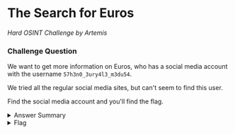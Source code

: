 # The Search for Euros

<i>Hard OSINT Challenge by Artemis</i>

### Challenge Question

We want to get more information on Euros, who has a social media account with the username `57h3n0_3ury4l3_m3du54`.

We tried all the regular social media sites, but can't seem to find this user.  

Find the social media account and you'll find the flag.

<details> 
  <summary>Answer Summary</summary>
  <ol>
    <li>Search for tools that help you find a username on social media sites.</li>
    &emsp;&emsp;There are lists on websites such as: https://github.com/jivoi/awesome-osint
    <li>For this challenge, I used a tool called Sherlock on kali</li>
    &emsp;&emsp;sudo apt install sherlock
    <li>Run the command: sherlock 57h3n0_3ury4l3_m3du54</li>
    <li>Look at https://www.minds.com/57h3n0_3ury4l3_m3du54/ to see the flag.</li>
  </ol>
</details>

<details> 
  <summary>Flag</summary>
  &emsp;<b>clubeh{G0r9on_$1S73r5_4_L1f3_63572}</b>
</details>
